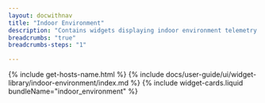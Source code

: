 ```yaml
---
layout: docwithnav
title: "Indoor Environment"
description: "Contains widgets displaying indoor environment telemetry."
breadcrumbs: "true"
breadcrumbs-steps: "1"

---
```

{% include get-hosts-name.html %}
{% include docs/user-guide/ui/widget-library/indoor-environment/index.md %}
{% include widget-cards.liquid bundleName="indoor_environment" %}
